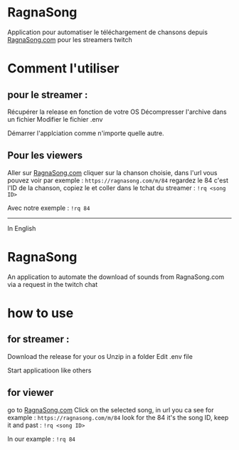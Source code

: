 # RagnaSong
Application pour automatiser le téléchargement de chansons depuis [RagnaSong.com](https://ragnasong.com) pour les streamers twitch

# Comment l'utiliser 
## pour le streamer : 
Récupérer la release en fonction de votre OS
Décompresser l'archive dans un fichier
Modifier le fichier .env

Démarrer l'applciation comme n'importe quelle autre.

## Pour les viewers
Aller sur [RagnaSong.com](https://ragnasong.com)
cliquer sur la chanson choisie, dans l'url vous pouvez voir par exemple : ```https://ragnasong.com/m/84``` regardez le 84 c'est l'ID de la chanson, copiez le et coller dans le tchat du streamer : 
```!rq <song ID>```

Avec notre exemple :
```!rq 84```

___________________
In English

# RagnaSong
An application to automate the download of sounds from RagnaSong.com via a request in the twitch chat

# how to use

## for streamer : 
Download the release for your os
Unzip in a folder
Edit .env file

Start applicatioon like others

## for viewer

go to [RagnaSong.com](https://ragnasong.com)
Click on the selected song, in url you ca see for example : ```https://ragnasong.com/m/84``` look for the 84 it's the song ID, keep it and past : 
```!rq <song ID>```

In our example :
```!rq 84```
